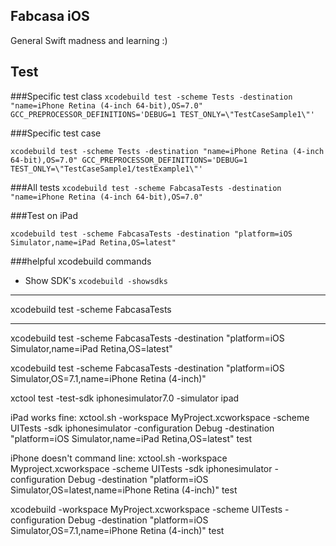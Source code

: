 Fabcasa iOS
---

General Swift madness and learning :) 


Test
---


###Specific test class
`
xcodebuild test -scheme Tests -destination "name=iPhone Retina (4-inch 64-bit),OS=7.0" GCC_PREPROCESSOR_DEFINITIONS='DEBUG=1 TEST_ONLY=\"TestCaseSample1\"'
`

###Specific test case

`
xcodebuild test -scheme Tests -destination "name=iPhone Retina (4-inch 64-bit),OS=7.0" GCC_PREPROCESSOR_DEFINITIONS='DEBUG=1 TEST_ONLY=\"TestCaseSample1/testExample1\"'
`

###All tests
`
xcodebuild test -scheme FabcasaTests -destination "name=iPhone Retina (4-inch 64-bit),OS=7.0"
`

###Test on iPad

`
xcodebuild test -scheme FabcasaTests -destination "platform=iOS Simulator,name=iPad Retina,OS=latest"
`


###helpful xcodebuild commands
- Show SDK's `xcodebuild -showsdks`


---

xcodebuild test -scheme FabcasaTests

---


xcodebuild test -scheme FabcasaTests -destination "platform=iOS Simulator,name=iPad Retina,OS=latest"

xcodebuild test -scheme FabcasaTests -destination "platform=iOS Simulator,OS=7.1,name=iPhone Retina (4-inch)"


xctool test -test-sdk iphonesimulator7.0 -simulator ipad



iPad works fine:
xctool.sh -workspace MyProject.xcworkspace -scheme UITests -sdk iphonesimulator -configuration Debug -destination "platform=iOS Simulator,name=iPad Retina,OS=latest" test

iPhone doesn't command line: 
xctool.sh -workspace Myproject.xcworkspace -scheme UITests -sdk iphonesimulator -configuration Debug -destination "platform=iOS Simulator,OS=latest,name=iPhone Retina (4-inch)" test


xcodebuild -workspace MyProject.xcworkspace -scheme UITests -configuration Debug -destination "platform=iOS Simulator,OS=7.1,name=iPhone Retina (4-inch)" test


